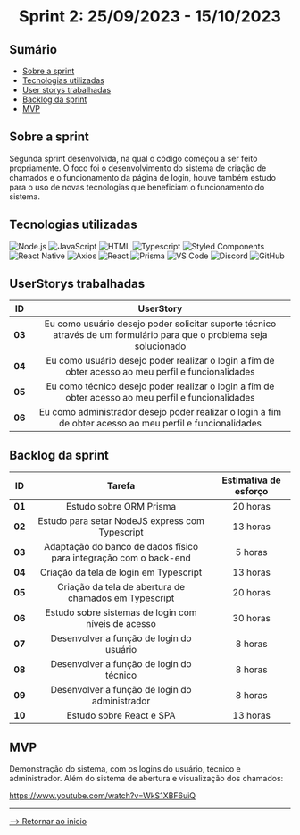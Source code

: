 <h1 align="center">Sprint 2: 25/09/2023 - 15/10/2023</h1>

## Sumário

- [Sobre a sprint](#Sobre-a-sprint)
- [Tecnologias utilizadas](#Tecnologias-utilizadas)
- [User storys trabalhadas](#UserStorys-trabalhadas)
- [Backlog da sprint](#Backlog-da-sprint)
- [MVP](#MVP)


## Sobre a sprint

Segunda sprint desenvolvida, na qual o código começou a ser feito propriamente. O foco foi o desenvolvimento do sistema de criação de chamados e o funcionamento da página de login, houve também estudo para o uso de novas tecnologias que beneficiam o funcionamento do sistema.

## Tecnologias utilizadas

<span id="tecnologias">
<img src="https://img.shields.io/badge/Node.Js-CED4DA?style=opensans&logo=nodedotjs&logoColor=white&color=blue" alt="Node.js" />
<img src="https://img.shields.io/badge/JavaScript-black?style=opensans&logo=javascript&logoColor=white&color=blue" alt="JavaScript" />
<img src="https://img.shields.io/badge/%3C%2F%3E_HTML%20-%20black?style=opensans&logo=html&logoColor=white&color=blue" alt ="HTML" />
<img src="https://img.shields.io/badge/TypeScript-CED4DA?style=opensans&logo=typescript&logoColor=white&color=blue" alt="Typescript" />
<img src="https://img.shields.io/badge/Styled_Components-CED4DA?opensans&logo=styled-components&logoColor=white&color=blue" alt="Styled Components" /> 
<img src="https://img.shields.io/badge/React_Native-CED4DA?opensans&logo=react&logoColor=white&color=blue" alt="React Native" /> 
<img src="https://img.shields.io/badge/Axios-CED4DA?opensans&logo=axios&logoColor=white&color=blue" alt="Axios" /> 
<img src="https://img.shields.io/badge/React-CED4DA?opensans&logo=react&logoColor=white&color=blue" alt="React" /> 
<img src="https://img.shields.io/badge/Prisma-CED4DA?opensans&logo=prisma&logoColor=white&color=blue" alt="Prisma" /> 
<img src="https://img.shields.io/badge/VS_Code-CED4DA?opensans&logo=visual%20studio%20code&logoColor=white&color=blue" alt="VS Code" />
<img src="https://img.shields.io/badge/Discord-CED4DA?opensans&logo=discord&logoColor=white&color=blue" alt="Discord" /> 
<img src="https://img.shields.io/badge/GitHub-CED4DA?opensans&logo=github&logoColor=whitek&color=blue" alt="GitHub" /> 

 
## UserStorys trabalhadas

 ID | UserStory |
|:--------------:  | :----------:|
| **03** | Eu como usuário desejo poder solicitar suporte técnico através de um formulário para que o problema seja solucionado |
| **04** | Eu como usuário desejo poder realizar o login a fim de obter acesso ao meu perfil e funcionalidades | 
| **05** | Eu como técnico desejo poder realizar o login a fim de obter acesso ao meu perfil e funcionalidades |
| **06** | Eu como administrador desejo poder realizar o login a fim de obter acesso ao meu perfil e funcionalidades | 


## Backlog da sprint

 ID | Tarefa | Estimativa de esforço |
|:--------------:  | :----------:|:--------------:|
| **01** | Estudo sobre ORM Prisma | 20 horas |
| **02** | Estudo para setar NodeJS express com Typescript | 13 horas |   
| **03** | Adaptação do banco de dados físico para integração com o back-end | 5 horas |
| **04** | Criação da tela de login em Typescript | 13 horas |  
| **05** | Criação da tela de abertura de chamados em Typescript | 20 horas |  
| **06** | Estudo sobre sistemas de login com níveis de acesso | 30 horas | 
| **07** | Desenvolver a função de login do usuário | 8 horas | 
| **08** | Desenvolver a função de login do técnico | 8 horas |
| **09** | Desenvolver a função de login do administrador | 8 horas | 
| **10** | Estudo sobre React e SPA | 13 horas |

## MVP

Demonstração do sistema, com os logins do usuário, técnico e administrador. Além do sistema de abertura e visualização dos chamados:

https://www.youtube.com/watch?v=WkS1XBF6uiQ

<hr>

[--> Retornar ao inicio](#Sumário)
